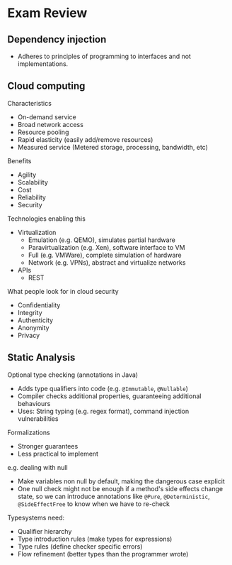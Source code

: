 # Exam Review

## Dependency injection
- Adheres to principles of programming to interfaces and not implementations.

## Cloud computing
Characteristics
- On-demand service
- Broad network access
- Resource pooling
- Rapid elasticity (easily add/remove resources)
- Measured service (Metered storage, processing, bandwidth, etc)

Benefits
- Agility
- Scalability
- Cost
- Reliability
- Security

Technologies enabling this
- Virtualization
  - Emulation (e.g. QEMO), simulates partial hardware
  - Paravirtualization (e.g. Xen), software interface to VM
  - Full (e.g. VMWare), complete simulation of hardware
  - Network (e.g. VPNs), abstract and virtualize networks
- APIs
  - REST

What people look for in cloud security
- Confidentiality
- Integrity
- Authenticity
- Anonymity
- Privacy

## Static Analysis
Optional type checking (annotations in Java)
- Adds type qualifiers into code (e.g. `@Immutable`, `@Nullable`)
- Compiler checks additional properties, guaranteeing additional behaviours
- Uses: String typing (e.g. regex format), command injection vulnerabilities

Formalizations
- Stronger guarantees
- Less practical to implement

e.g. dealing with null
- Make variables non null by default, making the dangerous case explicit
- One null check might not be enough if a method's side effects change state, so we can introduce annotations like `@Pure`, `@Deterministic`, `@SideEffectFree` to know when we have to re-check

Typesystems need:
- Qualifier hierarchy
- Type introduction rules (make types for expressions)
- Type rules (define checker specific errors)
- Flow refinement (better types than the programmer wrote)
